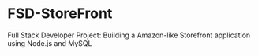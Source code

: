 # FSD-StoreFront
Full Stack Developer Project: Building a Amazon-like Storefront application using Node.js and MySQL

